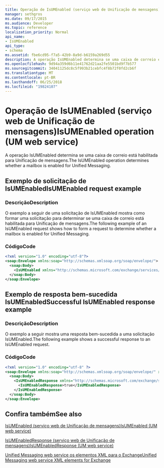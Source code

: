 ```yaml
---
title: Operação de IsUMEnabled (serviço web de Unificação de mensagens)
manager: sethgros
ms.date: 09/17/2015
ms.audience: Developer
ms.topic: reference
localization_priority: Normal
api_name:
- IsUMEnabled
api_type:
- schema
ms.assetid: fbe6cd95-f7a5-42b9-8a9d-b6159a269d55
description: A operação IsUMEnabled determina se uma caixa de correio está habilitada para Unificação de mensagens.
ms.openlocfilehash: 9d94a359d6b11e41762d21aa2fe5501bd9f7b577
ms.sourcegitcommit: 34041125dc8c5f993b21cebfc4f8b72f0fd2cb6f
ms.translationtype: MT
ms.contentlocale: pt-BR
ms.lasthandoff: 06/25/2018
ms.locfileid: "19824107"
---
```

# <a name="isumenabled-operation-um-web-service"></a><span data-ttu-id="74cb2-103">Operação de IsUMEnabled (serviço web de Unificação de mensagens)</span><span class="sxs-lookup"><span data-stu-id="74cb2-103">IsUMEnabled operation (UM web service)</span></span>

<span data-ttu-id="74cb2-104">A operação IsUMEnabled determina se uma caixa de correio está habilitada para Unificação de mensagens.</span><span class="sxs-lookup"><span data-stu-id="74cb2-104">The IsUMEnabled operation determines whether a mailbox is enabled for Unified Messaging.</span></span>
  
## <a name="isumenabled-request-example"></a><span data-ttu-id="74cb2-105">Exemplo de solicitação de IsUMEnabled</span><span class="sxs-lookup"><span data-stu-id="74cb2-105">IsUMEnabled request example</span></span>

### <a name="description"></a><span data-ttu-id="74cb2-106">Descrição</span><span class="sxs-lookup"><span data-stu-id="74cb2-106">Description</span></span>

<span data-ttu-id="74cb2-107">O exemplo a seguir de uma solicitação de IsUMEnabled mostra como formar uma solicitação para determinar se uma caixa de correio está habilitada para Unificação de mensagens.</span><span class="sxs-lookup"><span data-stu-id="74cb2-107">The following example of an IsUMEnabled request shows how to form a request to determine whether a mailbox is enabled for Unified Messaging.</span></span>
  
### <a name="code"></a><span data-ttu-id="74cb2-108">Código</span><span class="sxs-lookup"><span data-stu-id="74cb2-108">Code</span></span>

```XML
<?xml version="1.0" encoding="utf-8"?>
<soap:Envelope xmlns:soap="http://schemas.xmlsoap.org/soap/envelope/">
  <soap:Body>
    <IsUMEnabled xmlns="http://schemas.microsoft.com/exchange/services/2006/messages" />
  </soap:Body>
</soap:Envelope>
```

## <a name="successful-isumenabled-response-example"></a><span data-ttu-id="74cb2-109">Exemplo de resposta bem-sucedida IsUMEnabled</span><span class="sxs-lookup"><span data-stu-id="74cb2-109">Successful IsUMEnabled response example</span></span>

### <a name="description"></a><span data-ttu-id="74cb2-110">Descrição</span><span class="sxs-lookup"><span data-stu-id="74cb2-110">Description</span></span>

<span data-ttu-id="74cb2-111">O exemplo a seguir mostra uma resposta bem-sucedida a uma solicitação IsUMEnabled.</span><span class="sxs-lookup"><span data-stu-id="74cb2-111">The following example shows a successful response to an IsUMEnabled request.</span></span>
  
### <a name="code"></a><span data-ttu-id="74cb2-112">Código</span><span class="sxs-lookup"><span data-stu-id="74cb2-112">Code</span></span>

```XML
<?xml version="1.0" encoding="utf-8" ?>
<soap:Envelope xmlns:soap="http://schemas.xmlsoap.org/soap/envelope/" xmlns:xsi="http://www.w3.org/2001/XMLSchema-instance" xmlns:xsd="http://www.w3.org/2001/XMLSchema">
  <soap:Body>
    <IsUMEnabledResponse xmlns="http://schemas.microsoft.com/exchange/services/2006/messages">
      <IsUMEnabledResponse>true</IsUMEnabledResponse> 
    </IsUMEnabledResponse>
  </soap:Body>
</soap:Envelope>
```

## <a name="see-also"></a><span data-ttu-id="74cb2-113">Confira também</span><span class="sxs-lookup"><span data-stu-id="74cb2-113">See also</span></span>



[<span data-ttu-id="74cb2-114">IsUMEnabled (serviço web de Unificação de mensagens)</span><span class="sxs-lookup"><span data-stu-id="74cb2-114">IsUMEnabled (UM web service)</span></span>](isumenabled-um-web-service.md)
  
[<span data-ttu-id="74cb2-115">IsUMEnabledResponse (serviço web de Unificação de mensagens)</span><span class="sxs-lookup"><span data-stu-id="74cb2-115">IsUMEnabledResponse (UM web service)</span></span>](isumenabledresponse-um-web-service.md)


[<span data-ttu-id="74cb2-116">Unified Messaging web service os elementos XML para o Exchange</span><span class="sxs-lookup"><span data-stu-id="74cb2-116">Unified Messaging web service XML elements for Exchange</span></span>](unified-messaging-web-service-xml-elements-for-exchange.md)

